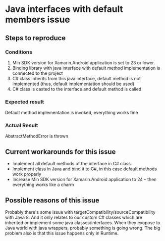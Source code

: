 # Java interfaces with default members issue

## Steps to reproduce
### Conditions
1. Min SDK version for Xamarin.Android application is set to 23 or lower.
2. Binding library with java interface with default method implementation is connected to the project
3. C# class inherits from this java interface, default method is not implemented (thus, default implementation should be used)
4. C# class is casted to the interface and default method is called
### Expected result
Default method implementation is invoked, everything works fine
### Actual Result
AbstractMethodError is thrown
## Current workarounds for this issue
* Implement all default methods of the interface in C# class.
* Implement class in Java and bind it to C#, in this case default methods work properly
* Increase Min SDK version for Xamarin.Android application to 24 – then everything works like a charm

## Possible reasons of this issue
Probably there's some issue with targetCompatibility/sourceCompatibility with Java 8. And it only relates to our custom C# classes which are inherited or implement some java classes/interfaces.
When they exopose to Java world with java wrappers, probably something is going wrong. The big problem also is that this issue happens only in Runtime.